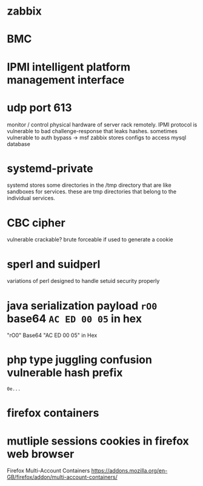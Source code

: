 # zabbix
# BMC
# IPMI intelligent platform management interface
# udp port 613
monitor / control physical hardware of server rack remotely.
IPMI protocol is vulnerable to bad challenge-response that leaks hashes.
sometimes vulnerable to auth bypass -> msf
zabbix stores configs to access mysql database

# systemd-private
systemd stores some directories in the /tmp directory that are like sandboxes for services.
these are tmp directories that belong to the individual services.

# CBC cipher
vulnerable
crackable?
brute forceable if used to generate a cookie

# sperl and suidperl
variations of perl designed to handle setuid security properly

# java serialization payload `rO0` base64 `AC ED 00 05` in hex
"rO0" Base64
"AC ED 00 05" in Hex

# php type juggling confusion vulnerable hash prefix
`0e...`

# firefox containers
# mutliple sessions cookies in firefox web browser
Firefox Multi-Account Containers
https://addons.mozilla.org/en-GB/firefox/addon/multi-account-containers/
